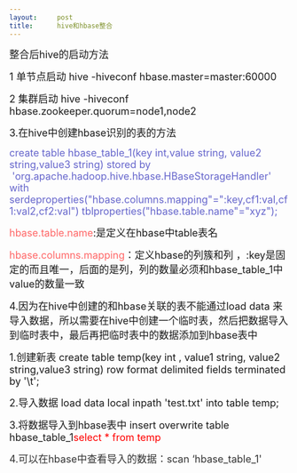 ```yaml
---
layout:     post
title:      hive和hbase整合
---
```

<div id="article_content" class="article_content clearfix csdn-tracking-statistics" data-pid="blog" data-mod="popu_307" data-dsm="post">
								            <link rel="stylesheet" href="https://csdnimg.cn/release/phoenix/template/css/ck_htmledit_views-f76675cdea.css">
						<div class="htmledit_views" id="content_views">
                
<p><span style="font-size:18px;">整合后hive的启动方法</span></p>
<p><span style="font-size:18px;">1 单节点启动 hive -hiveconf hbase.master=master:60000</span></p>
<p><span style="font-size:18px;">2 集群启动 hive -hiveconf hbase.zookeeper.quorum=node1,node2</span></p>
<p><span style="font-size:18px;">3.在hive中创建hbase识别的表的方法</span></p>
<p><span style="font-size:18px;color:#6666cc;">create table hbase_table_1(key int,value string, value2 string,value3 string) stored by  'org.apache.hadoop.hive.hbase.HBaseStorageHandler' with serdeproperties</span><span style="color:rgb(102,102,204);font-size:18px;">("hbase.columns.mapping"=":key,cf1:val,cf1:val2,cf2:val")
 tblproperties("hbase.table.name"="xyz");</span></p>
<p><span style="font-size:18px;"><span></span><span style="color:#ff6666;">hbase.table.name</span>:是定义在hbase中table表名<br></span></p>
<p><span style="font-size:18px;"><span></span><span style="color:#ff6666;">hbase.columns.mapping</span>：定义hbase的列簇和列 ，:key是固定的而且唯一，后面的是列，列的数量必须和<span></span>hbase_table_1中value的数量一致<br></span></p>
<p><span style="font-size:18px;">4.因为在hive中创建的和hbase关联的表不能通过load data 来导入数据，所以需要在hive中创建一个临时表，然后把数据导入到临时表中，最后再把临时表中的数据添加到hbase表中</span></p>
<p><span style="font-size:18px;">1.创建新表 create table temp(key int , value1 string, value2 string,value3 string) row format delimited fields terminated by '\t';</span></p>
<p><span style="font-size:18px;">2.导入数据 load data local inpath 'test.txt' into table temp;</span></p>
<p><span style="font-size:18px;">3.将数据导入到hbase表中 insert overwrite table hbase_table_1<span style="color:#ff0000;">select * from temp</span></span></p>
<p><span style="font-size:18px;color:#333333;">4.可以在hbase中查看导入的数据：scan ‘hbase_table_1'</span></p>
            </div>
                </div>